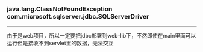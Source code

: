 ### java.lang.ClassNotFoundException com.microsoft.sqlserver.jdbc.SQLServerDriver

---

由于是web项目，所以一定要把jdbc部署到web-lib下，不然即使在main里面可以运行但是接收不到servlet里的数据，无法交互



